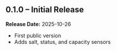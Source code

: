 ## 0.1.0 – Initial Release  
**Release Date:** 2025-10-26
- First public version
- Adds salt, status, and capacity sensors
